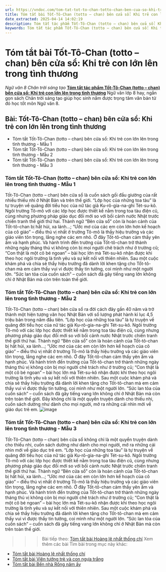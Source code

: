 ```yaml
---
url: https://vndoc.com/tom-tat-tot-to-chan-totto-chan-ben-cua-so-khi-tre-con-lon-len-trong-tinh-thuong-331458
title: Tóm tắt bài Tốt-Tô-Chan (totto – chan) bên cửa sổ: Khi trẻ con lớn lên trong tình thương - Ngữ văn 8 Chân trời sáng tạo - VnDoc.com
date_extracted: 2025-04-14 14:02:19
description: Tóm tắt tác phẩm Tốt-Tô-Chan (totto – chan) bên cửa sổ: Khi trẻ con lớn lên trong tình thương sách Chân trời sáng tạo giúp quý thầy cô giáo và các bạn học sinh có thêm tài liệu tham khảo.
keywords: Tóm tắt tác phẩm Tốt-Tô-Chan (totto – chan) bên cửa sổ: Khi trẻ con lớn lên trong tình thương,Bài Tốt-Tô-Chan (totto – chan) bên cửa sổ: Khi trẻ con lớn lên trong tình thương,tóm tắt Tốt-Tô-Chan (totto – chan) bên cửa sổ: Khi trẻ con lớn lên trong tình thương,Tóm tắt văn bản Tốt-Tô-Chan (totto – chan) bên cửa sổ: Khi trẻ con lớn lên trong tình thương,học tốt ngữ văn lớp 8,ngữ văn 8,ngữ văn 8 Chân trời sáng tạo,ngữ văn lớp 8,văn 8 Chân trời sáng tạo,tóm tắt ngữ văn 8 CTST
---
```


# Tóm tắt bài Tốt-Tô-Chan \(totto – chan\) bên cửa sổ: Khi trẻ con lớn lên trong tình thương
 _Ngữ văn 8 Chân trời sáng tạo_
[**Tóm tắt tác phẩm Tốt-Tô-Chan \(totto – chan\) bên cửa sổ: Khi trẻ con lớn lên trong tình thương**](<https://vndoc.com/tom-tat-tot-to-chan-totto-chan-ben-cua-so-khi-tre-con-lon-len-trong-tinh-thuong-331458>) Ngữ văn lớp 8 hay, ngắn gọn  sách Chân trời sáng tạo giúp học sinh nắm được trọng tâm văn bản từ đó học tốt môn Ngữ văn 8.
## **Bài: Tốt-Tô-Chan \(totto – chan\) bên cửa sổ: Khi trẻ con lớn lên trong tình thương**
  * Tóm tắt Tốt-Tô-Chan \(totto – chan\) bên cửa sổ: Khi trẻ con lớn lên trong tình thương - Mẫu 1
  * Tóm tắt Tốt-Tô-Chan \(totto – chan\) bên cửa sổ: Khi trẻ con lớn lên trong tình thương - Mẫu 2
  * Tóm tắt Tốt-Tô-Chan \(totto – chan\) bên cửa sổ: Khi trẻ con lớn lên trong tình thương - Mẫu 3

### **Tóm tắt Tốt-Tô-Chan \(totto – chan\) bên cửa sổ: Khi trẻ con lớn lên trong tình thương - Mẫu 1**
Tốt-Tô-Chan \(totto – chan\) bên cửa sổ là cuốn sách gối đầu giường của rất nhiều thiếu nhi ở Nhật Bản và trên thế giới. “Lớp học của những toa tàu” là tự truyện về quãng đời tiểu học của nữ tác giả Ku-rô-gia-na-ghi Tét-su-kô. Ngôi trường Tô-mô với các lớp học được thiết kế nằm trong toa tàu điện cũ, cùng nhưng phương pháp giáo dục đổi mới so với bối cảnh nước Nhật trước chiến tranh thế giới thứ hai. Thành ngữ “Bên cửa sổ” còn là hoàn cảnh của Tốt-tô-chan bị hắt hủi, xa lánh…; “Ước mơ của các em còn lớn hơn kế hoạch của cô giáo” – điều thú vị nhất ở trường Tô-mô là thầy hiệu trưởng và các giáo viên tôn trọng, lắng nghe các em nhỏ. Ở đây Tốt-tô-chan cảm thấy yên ấm và hạnh phúc. Và hành trình đến trường của Tốt-tô-chan trở thành những ngày tháng thú vị không còn bị mọi người chê trách như ở trường cũ; “Con thật là một cô bé ngoan” – bài học lớn mà Tét-su-kô nhận được khi theo học ngôi trường là tình yêu và sự kết nối với thiên nhiên. Sau một cuộc khám phá và chia sẻ thầy hiệu trưởng đã dành lời khen tặng cho Tốt-tô-chan mà em cảm thấy vui vì được thầy tin tưởng, coi mình như một người lớn. “Sức lan tỏa của cuốn sách” – cuốn sách đã gây tiếng vang lớn không chỉ ở Nhật Bản mà còn trên toàn thế giới.
### **Tóm tắt Tốt-Tô-Chan \(totto – chan\) bên cửa sổ: Khi trẻ con lớn lên trong tình thương - Mẫu 2**
Tốt-Tô-Chan \(totto – chan\) bên cửa sổ ra đời cách đây gần 40 năm và trở thành một hiện tượng văn học Nhật Bản với số lượng phát hành kỉ lục 4,5 triệu bản trong năm đầu tiên. “Lớp học của những toa tàu” là tự truyện về quãng đời tiểu học của nữ tác giả Ku-rô-gia-na-ghi Tét-su-kô. Ngôi trường Tô-mô với các lớp học được thiết kế nằm trong toa tàu điện cũ, cùng nhưng phương pháp giáo dục đổi mới so với bối cảnh nước Nhật trước chiến tranh thế giới thứ hai. Thành ngữ “Bên cửa sổ” còn là hoàn cảnh của Tốt-tô-chan bị hắt hủi, xa lánh…; “Ước mơ của các em còn lớn hơn kế hoạch của cô giáo” – điều thú vị nhất ở trường Tô-mô là thầy hiệu trưởng và các giáo viên tôn trọng, lắng nghe các em nhỏ. Ở đây Tốt-tô-chan cảm thấy yên ấm và hạnh phúc. Và hành trình đến trường của Tốt-tô-chan trở thành những ngày tháng thú vị không còn bị mọi người chê trách như ở trường cũ; “Con thật là một cô bé ngoan” – bài học lớn mà Tét-su-kô nhận được khi theo học ngôi trường là tình yêu và sự kết nối với thiên nhiên. Sau một cuộc khám phá và chia sẻ thầy hiệu trưởng đã dành lời khen tặng cho Tốt-tô-chan mà em cảm thấy vui vì được thầy tin tưởng, coi mình như một người lớn. “Sức lan tỏa của cuốn sách” – cuốn  sách đã gây tiếng vang lớn không chỉ ở Nhật Bản mà còn trên toàn thế giới. Đây không chỉ là một quyển truyện dành cho thiếu nhi, cuốn sách dường như dành cho mọi người, mở ra những cái nhìn mới về giáo dục trẻ em.
![image](https://i.vdoc.vn/data/image/2024/11/13/1-16992359841699235983.jpg)
### **Tóm tắt Tốt-Tô-Chan \(totto – chan\) bên cửa sổ: Khi trẻ con lớn lên trong tình thương - Mẫu 3**
Tốt-Tô-Chan \(totto – chan\) bên cửa sổ không chỉ là một quyển truyện dành cho thiếu nhi, cuốn sách dường như dành cho mọi người, mở ra những cái nhìn mới về giáo dục trẻ em. “Lớp học của những toa tàu” là tự truyện về quãng đời tiểu học của nữ tác giả Ku-rô-gia-na-ghi Tét-su-kô. Ngôi trường Tô-mô với các lớp học được thiết kế nằm trong toa tàu điện cũ, cùng nhưng phương pháp giáo dục đổi mới so với bối cảnh nước Nhật trước chiến tranh thế giới thứ hai. Thành ngữ “Bên cửa sổ” còn là hoàn cảnh của Tốt-tô-chan bị hắt hủi, xa lánh…; “Ước mơ của các em còn lớn hơn kế hoạch của cô giáo” – điều thú vị nhất ở trường Tô-mô là thầy hiệu trưởng và các giáo viên tôn trọng, lắng nghe các em nhỏ. Ở đây Tốt-tô-chan cảm thấy yên ấm và hạnh phúc. Và hành trình đến trường của Tốt-tô-chan trở thành những ngày tháng thú vị không còn bị mọi người chê trách như ở trường cũ; “Con thật là một cô bé ngoan” – bài học lớn mà Tét-su-kô nhận được khi theo học ngôi trường là tình yêu và sự kết nối với thiên nhiên. Sau một cuộc khám phá và chia sẻ thầy hiệu trưởng đã dành lời khen tặng cho Tốt-tô-chan mà em cảm thấy vui vì được thầy tin tưởng, coi mình như một người lớn. “Sức lan tỏa của cuốn sách” – cuốn sách đã gây tiếng vang lớn không chỉ ở Nhật Bản mà còn trên toàn thế giới.
>>> Bài tiếp theo: [Tóm tắt bài Hoàng lê nhất thống chí](<https://vndoc.com/tom-tat-hoang-le-nhat-thong-chi-331459>)
Xem thêm các bài Tìm bài trong mục này khác:
  * [Tóm tắt bài Hoàng lê nhất thống chí](</tom-tat-hoang-le-nhat-thong-chi-331459>)
  * [Tóm tắt bài Viên tướng trẻ và con ngựa trắng](</tom-tat-bai-vien-tuong-tre-va-con-ngua-trang-331460>)
  * [Tóm tắt bài Bến nhà Rồng năm ấy](</tom-tat-bai-ben-nha-rong-nam-ay-331461>)

